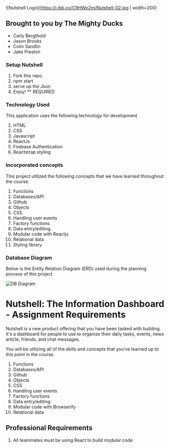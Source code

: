 
![Nutshell Logo](https://i.ibb.co/C9HWp2m/Nutshell-02.jpg | width=200)


## Brought to you by The Mighty Ducks
- Carly Bergthold
- Jason Brooks
- Colin Sandlin
- Jake Preston

### Setup Nutshell
1. Fork this repo.
2. npm start
3. serve up the Json
4. Enjoy! ** REQUIRED

### Technology Used

This application uses the following technology for development

1. HTML
2. CSS
3. Javascript
4. ReactJs
5. Firebase Authentication
6. Reactstrap styling

### Incorporated concepts

This project utilized the following concepts that we have learned throughout the course.

1. Functions
2. Databases/API
3. Github
4. Objects
5. CSS
6. Handling user events
7. Factory functions
8. Data entry/editing
9. Modular code with Reactjs
10. Relational data
11. Styling library


### Database Diagram

Below is the Entity Relation Diagram (ERD) used during the planning process of this project

![DB Diagram](https://i.ibb.co/c8GdLDx/screen-shot-2019-05-28-at-1-35-36-pm.png)


# Nutshell: The Information Dashboard - Assignment Requirements

Nutshell is a new product offering that you have been tasked with building. It's a dashboard for people to use to organize their daily tasks, events, news article, friends, and chat messages.

You will be utilizing all of the skills and concepts that you've learned up to this point in the course.

1. Functions
1. Databases/API
1. Github
1. Objects
1. CSS
1. Handling user events
1. Factory functions
1. Data entry/editing
1. Modular code with Browserify
1. Relational data


## Professional Requirements

1. All teammates must be using React to build modular code

